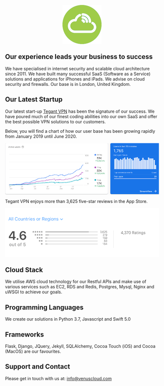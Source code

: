 <img src="logo_flat_bright.png" alt="Venus Cloud Company Logo" style="display: block; margin: 0 auto;">

## Our experience leads your business to success

We have specialised in internet security and scalable cloud architecture since 2011. We have built many successful SaaS (Software as a Service) solutions and applications for iPhones and iPads. We advise on cloud security and firewalls. Our base is in London, United Kingdom.

## Our Latest Startup
Our latest start-up [Tegant VPN](https://tegant.com) has been the signature of our success. We have poured much of our finest coding abilities into our own SaaS and offer the best possible VPN solutions to our customers.

Below, you will find a chart of how our user base has been growing rapidly from January 2019 until June 2020. 

<img src="tegant_user_growth.png" alt="Tegant User Growth Chart" style="display: block; margin: 0 auto;">

Tegant VPN enjoys more than 3,625 five-star reviews in the App Store.

<img src="tegant_reviews.png" alt="Tegant Reviews" style="display: block; margin: 0 auto;">

## Cloud Stack
We utilise AWS cloud technology for our Restful APIs and make use of various services such as EC2, RDS and Redis, Postgres, Mysql, Nginx and uWSGI to achieve our goals.

## Programming Languages
We create our solutions in Python 3.7, Javascript and Swift 5.0

## Frameworks
Flask, Django, JQuery, Jekyll, SQLAlchemy, Cocoa Touch (iOS) and Cocoa (MacOS) are our favourites.

## Support and Contact
Please get in touch with us at: info@venuscloud.com
